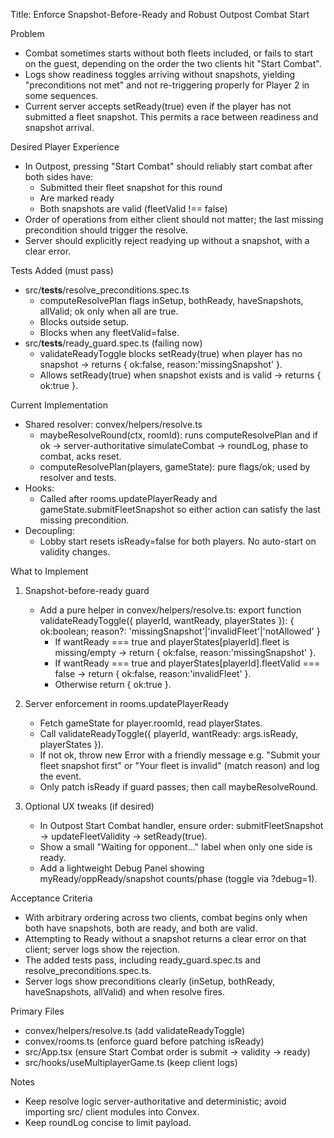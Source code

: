Title: Enforce Snapshot-Before-Ready and Robust Outpost Combat Start

Problem
- Combat sometimes starts without both fleets included, or fails to start on the guest, depending on the order the two clients hit "Start Combat".
- Logs show readiness toggles arriving without snapshots, yielding "preconditions not met" and not re-triggering properly for Player 2 in some sequences.
- Current server accepts setReady(true) even if the player has not submitted a fleet snapshot. This permits a race between readiness and snapshot arrival.

Desired Player Experience
- In Outpost, pressing "Start Combat" should reliably start combat after both sides have:
  - Submitted their fleet snapshot for this round
  - Are marked ready
  - Both snapshots are valid (fleetValid !== false)
- Order of operations from either client should not matter; the last missing precondition should trigger the resolve.
- Server should explicitly reject readying up without a snapshot, with a clear error.

Tests Added (must pass)
- src/__tests__/resolve_preconditions.spec.ts
  - computeResolvePlan flags inSetup, bothReady, haveSnapshots, allValid; ok only when all are true.
  - Blocks outside setup.
  - Blocks when any fleetValid=false.
- src/__tests__/ready_guard.spec.ts (failing now)
  - validateReadyToggle blocks setReady(true) when player has no snapshot → returns { ok:false, reason:'missingSnapshot' }.
  - Allows setReady(true) when snapshot exists and is valid → returns { ok:true }.

Current Implementation
- Shared resolver: convex/helpers/resolve.ts
  - maybeResolveRound(ctx, roomId): runs computeResolvePlan and if ok → server-authoritative simulateCombat → roundLog, phase to combat, acks reset.
  - computeResolvePlan(players, gameState): pure flags/ok; used by resolver and tests.
- Hooks:
  - Called after rooms.updatePlayerReady and gameState.submitFleetSnapshot so either action can satisfy the last missing precondition.
- Decoupling:
  - Lobby start resets isReady=false for both players. No auto-start on validity changes.

What to Implement
1) Snapshot-before-ready guard
   - Add a pure helper in convex/helpers/resolve.ts:
     export function validateReadyToggle({ playerId, wantReady, playerStates }): { ok:boolean; reason?: 'missingSnapshot'|'invalidFleet'|'notAllowed' }
     - If wantReady === true and playerStates[playerId].fleet is missing/empty → return { ok:false, reason:'missingSnapshot' }.
     - If wantReady === true and playerStates[playerId].fleetValid === false → return { ok:false, reason:'invalidFleet' }.
     - Otherwise return { ok:true }.

2) Server enforcement in rooms.updatePlayerReady
   - Fetch gameState for player.roomId, read playerStates.
   - Call validateReadyToggle({ playerId, wantReady: args.isReady, playerStates }).
   - If not ok, throw new Error with a friendly message e.g. "Submit your fleet snapshot first" or "Your fleet is invalid" (match reason) and log the event.
   - Only patch isReady if guard passes; then call maybeResolveRound.

3) Optional UX tweaks (if desired)
   - In Outpost Start Combat handler, ensure order: submitFleetSnapshot → updateFleetValidity → setReady(true).
   - Show a small "Waiting for opponent…" label when only one side is ready.
   - Add a lightweight Debug Panel showing myReady/oppReady/snapshot counts/phase (toggle via ?debug=1).

Acceptance Criteria
- With arbitrary ordering across two clients, combat begins only when both have snapshots, both are ready, and both are valid.
- Attempting to Ready without a snapshot returns a clear error on that client; server logs show the rejection.
- The added tests pass, including ready_guard.spec.ts and resolve_preconditions.spec.ts.
- Server logs show preconditions clearly (inSetup, bothReady, haveSnapshots, allValid) and when resolve fires.

Primary Files
- convex/helpers/resolve.ts (add validateReadyToggle)
- convex/rooms.ts (enforce guard before patching isReady)
- src/App.tsx (ensure Start Combat order is submit → validity → ready)
- src/hooks/useMultiplayerGame.ts (keep client logs)

Notes
- Keep resolve logic server-authoritative and deterministic; avoid importing src/ client modules into Convex.
- Keep roundLog concise to limit payload.


